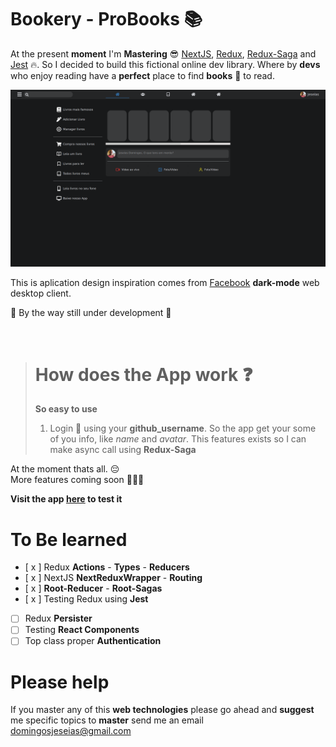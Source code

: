 # Bookery - ProBooks 📚

At the present __moment__ I'm  __Mastering__ 😎 [NextJS](https://nextjs.org/), [Redux](https://redux.js.org/), [Redux-Saga](https://redux-saga.js.org/) and [Jest](https://jestjs.io/) 🔥. So I decided to build this fictional online dev library. Where by __devs__ who enjoy reading have a __perfect__ place to find __books__ 📘 to read.

![alt text](./.Github/app.png "Title")

This is aplication design inspiration comes from [Facebook](https://www.facebook.com/) __dark-mode__ web desktop client.

🚧 By the way still under development 🚧

<br />

> # How does the App work ❓
> __So easy to use__ <br />
> 1. Login 🔐 using your __github_username__. So the app get your some of you info, like *name* and *avatar*.
> This features exists so I can make async call using __Redux-Saga__

At the moment thats all. 😔 <br />
More features coming soon 🤘😎🔥

__Visit the app [here](https://bookery-iota.vercel.app/) to test it__


# To Be learned

- [ x ] Redux __Actions__ - __Types__ - __Reducers__
- [ x ] NextJS __NextReduxWrapper__ - __Routing__
- [ x ] __Root-Reducer__ - __Root-Sagas__
- [ x ] Testing Redux using __Jest__
- [  ] Redux __Persister__
- [  ] Testing __React Components__
- [  ] Top class proper __Authentication__

 # Please help

 If you master any of this __web technologies__ please go ahead and __suggest__ me specific topics to __master__
send me an email <domingosjeseias@gmail.com>
